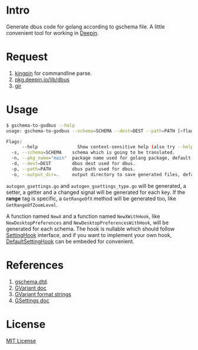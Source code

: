 # Intro

Generate dbus code for golang according to gschema file. A little convenient tool for working in [Deepin](https://github.com/linuxdeepin).

# Request

1. [kingpin](https://github.com/alecthomas/kingpin) for commandline parse.
2. [pkg.deepin.io/lib/dbus](https://github.com/linuxdeepin/go-lib/tree/develop/dbus)
3. [gir](https://github.com/linuxdeepin/go-gir-generator)

# Usage
```bash
$ gschema-to-godbus --help
usage: gschema-to-godbus --schema=SCHEMA --dest=DEST --path=PATH [<flags>]

Flags:
      --help               Show context-sensitive help (also try --help-long and --help-man).
  -s, --schema=SCHEMA    schema which is going to be translated.
  -n, --pkg_name="main"  package name used for golang package, default is main.
  -d, --dest=DEST        dbus dest used for dbus.
  -p, --path=PATH        dbus path used for dbus.
  -o, --output_dir=.     output directory to save generated files, default is current directory.
```

`autogen_gsettings.go` and `autogen_gsettings_type.go` will be generated, a setter, a getter and a changed signal will be generated for each key. If the **range** tag is specific, a `GetRangeOfX` method will be generated too, like `GetRangeOfZoomLevel`.

A function named `NewX` and a function named `NewXWithHook`, like `NewDesktopPreferences` and `NewDesktopPreferencesWithHook`, will be generated for each schema. The hook is nullable which should follow [SettingHook](settings.go.tpl.go#L11) interface, and if you want to implement your own hook, [DefaultSettingHook](settings.go.tpl.go#L18) can be embeded for convenient.

# References

1. [gschema.dtd](https://git.gnome.org/browse/glib/tree/gio/gschema.dtd).
2. [GVariant doc](https://developer.gnome.org/glib/stable/glib-GVariant.html)
3. [GVariant format strings](https://developer.gnome.org/glib/stable/gvariant-format-strings.html)
4. [GSettings doc](https://developer.gnome.org/gio/stable/GSettings.html)

# License
[MIT License](http://opensource.org/licenses/MIT)

